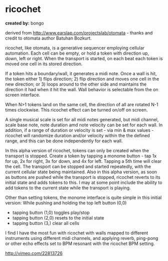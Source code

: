 # ricochet

**created by:** bongo

derived from http://www.earslap.com/projectslab/otomata - thanks and credit to otomata author Batuhan Bozkurt.

ricochet, like otomata, is a generative sequencer employing cellular automation. Each cell can be empty, or hold a token with direction up, down, left or right. When the transport is started, on each beat each token is moved one cell in its stored direction.

If a token hits a boundary/wall, it generates a midi note. Once a wall is hit, the token either 1) flips direction; 2) flip direction and moves one cell in the new direction; or 3) loops around to the other side and maintains the direction it had when it hit the wall. Wall behavior is selectable from the on screen interface.

When N>1 tokens land on the same cell, the direction of all are rotated N-1 times clockwise. This ricochet effect can be turned on/off on screen.

A single musical scale is set for all midi notes generated, but midi channel, scale base note, note duration amd note velocity can be set for each wall. In addition, if a range of duration or velocity is set - via min & max values - ricochet will randomize duration and/or velocity within the the defined range, and this can be done independently for each wall.

In this alpha version of ricochet, tokens can only be created when the transport is stopped. Create a token by tapping a monome button - tap 1x for up, 2x for right, 3x for down, and 4x for left. Tapping a 5th time will clear the cell. The transport can be stopped and started repeatedly, with the current cellular state being maintained. Also in this alpha version, as soon as buttons are pushed while the transport is stopped, ricochet reverts to its initial state and adds tokens to this. I may at some point include the ability to add tokens to the current state while the transport is playing.

Other than setting tokens, the monome interface is quite simple in this initial version:
While pushing and holding the top left button (0,0)
- tapping button (1,0) toggles play/stop
- tapping button (2,0) resets to the initial state
- tapping button (3,) clear all cells

I find I have the most fun with ricochet with walls mapped to different instruments using different midi channels, and applying reverb, ping-pong or other echo effects set to BPM resonant with the ricochet BPM setting.


http://vimeo.com/22813726